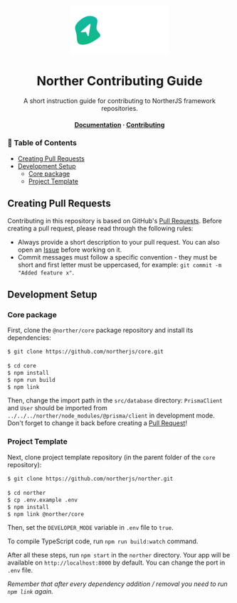 <div align="center">
  <img src="../.github/logo-full.png" width="220">

  <h1>Norther Contributing Guide</h1>

  <p align="center">A short instruction guide for contributing to NortherJS framework repositories.</p>

  <h4>
    <a href="../README.md">Documentation</a>
    <span> · </span>
    <a href="CONTRIBUTING.md">Contributing</a>
  </h4>
</div>

<!-- omit in toc -->
### 📓 Table of Contents

- [Creating Pull Requests](#creating-pull-requests)
- [Development Setup](#development-setup)
  - [Core package](#core-package)
  - [Project Template](#project-template)

## Creating Pull Requests

Contributing in this repository is based on GitHub's [Pull Requests](https://docs.github.com/en/pull-requests/collaborating-with-pull-requests/proposing-changes-to-your-work-with-pull-requests/about-pull-requests). Before creating a pull request, please read through the following rules:

- Always provide a short description to your pull request. You can also open an [Issue](https://docs.github.com/en/issues/tracking-your-work-with-issues/about-issues) before working on it.
- Commit messages must follow a specific convention - they must be short and first letter must be uppercased, for example: `git commit -m "Added feature x"`.

## Development Setup

### Core package

First, clone the `@norther/core` package repository and install its dependencies:

```shell
$ git clone https://github.com/northerjs/core.git

$ cd core
$ npm install
$ npm run build
$ npm link
```

Then, change the import path in the `src/database` directory: `PrismaClient` and `User` should be imported from `../../../norther/node_modules/@prisma/client` in development mode. Don't forget to change it back before creating a [Pull Request](https://docs.github.com/en/pull-requests/collaborating-with-pull-requests/proposing-changes-to-your-work-with-pull-requests/about-pull-requests)!

### Project Template

Next, clone project template repository (in the parent folder of the `core` repository):

```shell
$ git clone https://github.com/northerjs/norther.git

$ cd norther
$ cp .env.example .env
$ npm install
$ npm link @norther/core
```

Then, set the `DEVELOPER_MODE` variable in `.env` file to `true`.

To compile TypeScript code, run `npm run build:watch` command.

After all these steps, run `npm start` in the `norther` directory. Your app will be available on `http://localhost:8000` by default. You can change the port in `.env` file.

*Remember that after every dependency addition / removal you need to run `npm link` again.*

